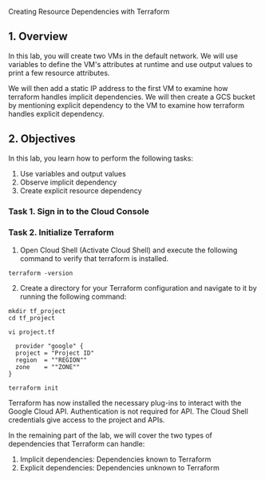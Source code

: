 Creating Resource Dependencies with Terraform

## 1. Overview
In this lab, you will create two VMs in the default network. We will use variables to define the VM's attributes at runtime and use output values to print a few resource attributes.

We will then add a static IP address to the first VM to examine how terraform handles implicit dependencies. We will then create a GCS bucket by mentioning explicit dependency to the VM to examine how terraform handles explicit dependency.

## 2. Objectives
In this lab, you learn how to perform the following tasks:

1. Use variables and output values
2. Observe implicit dependency
3. Create explicit resource dependency

### Task 1. Sign in to the Cloud Console

### Task 2. Initialize Terraform
1. Open Cloud Shell (Activate Cloud Shell) and execute the following command to verify that terraform is installed.
```
terraform -version
```
2. Create a directory for your Terraform configuration and navigate to it by running the following command:
```
mkdir tf_project
cd tf_project
```

```
vi project.tf
```

```
  provider "google" {
  project = "Project ID"
  region  = ""REGION""
  zone    = ""ZONE""
}
```

```
terraform init
```
Terraform has now installed the necessary plug-ins to interact with the Google Cloud API. Authentication is not required for API. The Cloud Shell credentials give access to the project and APIs.

In the remaining part of the lab, we will cover the two types of dependencies that Terraform can handle:

1. Implicit dependencies: Dependencies known to Terraform
2. Explicit dependencies: Dependencies unknown to Terraform

```

```
